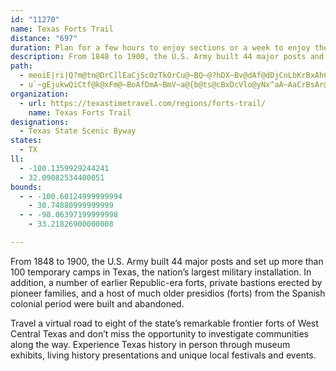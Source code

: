 ```yaml
---
id: "11270"
name: Texas Forts Trail
distance: "697"
duration: Plan for a few hours to enjoy sections or a week to enjoy the region.
description: From 1848 to 1900, the U.S. Army built 44 major posts and set up many temporary camps in Texas. In addition, a number of earlier Republic-era forts, private pioneer-erected bastions, and a host of older presidios (forts) from the Spanish colonial period were built and abandoned.
path:
  - meoiE|ri|Q?m@tn@DrC]lEaCjScOzTkOrCu@~BQ~@?hDX~Bv@dAf@dDjCnLbKrBxAhC`AvCb@rDKfK{AvE_@ju@iCl_@aBzcAfAvk@b@nyAjSzGv@f}@zLlDRphCm@`YQrBGfC_@~MkCdBSxEKrw@DbcEa@tm@@bbAfN|]rF~t@nK`p@zJt`AlNvn@pNpEF|Ui@dB?|ANhBh@|EtBhCr@|e@rJnPjE`HvBxCpB~B~B`CdEvb@l|@|BdH|@`F|CdVhDfVh@lBr@rBxBzDt@~@rCdCzZvS|BpBhBfCrG`LlA`BvAvAdBhAnAj@rW~ElD~@vB`AhIxEfGlClCr@`I~AhBx@`DjC|FbIrCxB~B`AfG|@vVfBbUu@bCB~Cb@|C~@jFbCv_Abd@|h@nMvbDjv@z`Dbv@fGz@zh@tE||@xEfGhAfEj@nGj@ze@nBl\vFbHz@~I|A`M`E`HdAf\`DtpBfBrEx@dRdGlPrHpv@xd@d`@vQdHdBxRnCvDv@dP`CxBRrFJxI?fBlELpA?rZRfBlAdBfSpSfBP|UJ|FEnCJbAf@lDlDDXdAjB|@~Cl@nESb]HvYEnXZvMH`At@vFbA|Er@jBtDzMx@nDv@|EnBr`@pDb|@DzCrIzyBf@rEjGr]~TbjAxBdO^pENxCvFpwCIXHrHSfFs@tFyDfOsEzRYfBOrCAfHTzM?rGo@p`@D`CoRztAOzBy@~dAiAxMkIvm@sA`HiCjJmDlJmIpOk]~m@gDnGyC`HaCrHgJhf@}ErXoRnbAmCfMeAlDsBrF}ApDgK~SkGfMoE`IoJjSuT|b@{D|JmGbRgZn`AyBlG_b@hqAcClIa\jbAqFnQkP~g@yBnIsLxm@EzFR`F`@zDjCrOTn@xBzK|BbGrDnGj\te@xBrDvCjGxAhElI|a@nLln@dNhq@jAzHb@nJsAdwNpkAN|]ShCMvB]|C{@rCsA~DyCrCmDbAgBvAkDn@mBh@aCd@_ERsFDov@HoETeCh@yBx@oBlBeCxByAtCw@zZ_DpDUnCCd[HxAKnBe@|@_@tAaApDmEvm@c}@pFyH~@aAnByA|@_@hWsIrQsFvDcBrDqCdEsEdOkTnCeD`BsAlAs@nA_@bBS|C@`APp@LnB~@h`@b_@dDhCpDjBbCx@~PrEfX`GdO~ElFtAbE\vCEtAM`GqA`[aIxEs@hc@?zFXbD`@jCp@|TzHrEpAjCf@`l@`I|ElApIjDbCr@nCf@dLvAri@zHjH^dRFlBJvB^dDdA~OrJlf@hX_X_Ono@`_@bRzQfK`LpInDhOfWx`@tMniAp`@lr@db@hN\dM~CjOdB~GtDdjAVl[Itc@iBflAk@xYmGpiAfa@blBvAxRsc@rw@awA|]om@~Ysg@fz@miApNbQvMzJ~V~DxfAjAdd@pWvb@|[rGpLdMrJdh@hRnZvVtJhPvOp^`LvK|jA|d@zNfKvBtC`JtV`Kh[xF~ZLlAlM|a@zEjGleAjBj@ru@Pxt@mB|VMl`@jBxg@fEbCj\|S|G|Ddo@rXfi@bSbVdN`u@~\dVzMbD`CdBdBrg@dv@fCnCpMpIj]lQd[|QhCz@bBVrADpv@R~FDtCPt^vNlExBvBxBxAdCh@nAhDjK`B`Dz@lA`DdCzB~@|Bf@~a@J~DfFtQFjEJMbMBpE\JnP^zN@hc@B~FHh@Dr@p@b@dAHt@JdE`@tAj@p@v^nO|B^hSjAfCXpAj@~GvGrBnApA`@pCj@|B?fI}@z@Af@JlIlEd@LjDFdBd@lAdArDdEjJjHn@VhBFvDS~CAbAXhCtAdBh@vAEv~@oRpXQnb@uCvDe@?q~@RemAL_cArx@iBf@yl@p_@EvCXhDfA~c@tZlCjA|t@dLlpAfRvI~AlE`@zKbBhCt@nAf@`DpBxDdEfAfBbF`KvYth@lCxF|BnFzAjF`FdUhDxMrB`FfBzCdE|FnIjK~yAviBfeAtqAzNbRlq@|y@n~@xiAfEfE~F~ExRhQxyBrnBll@df@bb@`_@x{ArrAhCrB|T|R|D~CdHxDfsAnl@|KxD|Cx@jK~AtN|ArfBfVfmDje@jG`@d_AX~VKnw@Ry@|[Zhm@hAbr@Cbg@`CfcA}E`{@eAfJShFK~e@MxCSvBaAnFiBrIa@rCK`BKj^]liDOt^S~Bw@lCkAxBeBzB{BpAmDhAyY~GqvBxh@aPbE_EvAqF`C}mCvzA}]lS_tA~w@qJlFur@|a@s_@pTeBr@oBXeBDkAG_W_EwCJcD`AuAp@{zAt{@gkA`p@cp@t_@gAn@wPnJ}@kCWkB?iBLsA^yArAwB~D{DjIrMvEpHnB~DfWfu@lCjJX|BhBvTtMjeBbAhH|}@r_F|@`D~@dCxAxCnmDzhGnE`FjMjL|r@`o@ppA|iA|GpGzK|JnBzApBdAnDx@xBJzBKtB]nCaArPmJ|DmB|Ck@~BMjXm@x~JbHhEn@vF`BnGhDvt@bc@|F~BrCn@lBXbDNv}ClA~CLvCd@pDz@~CrA~BtA~DfD~NbPpAjA`Al@dC`ApHd@s@|[_@~F{@hEeQln@oAfHc@fHoAzxDSfmAgBtvBX`p@?zJKxEy@hHq@~Du@tC}CjIy@fBoF~IyCfEgZ~d@uEbJuAnD}ExPuD`OiAhGy@dHyAjOoJdhAi@`H_@rIuApbDFfJLtCz@fIdEzU|BtJx@vC|CdHr\~o@bCfF`BrExD`NdOhn@Zz@n@z@rFkA|c@aIzhAsQrr@cIbf@gCn[eFrBs@rBsAnE_EfF_GpCaBxmAik@vYgLnFgBfl@gObGmAfYkE|CYrEKrSJhGEzm@uCzD?fTZfCOnCk@nCy@`z@cZ`JsCtaBs[~FsAfwBgr@dDmA`E_Cpp@kd@zCgB|G{BvFOzPd@~Gx@fHrAlFpAnAf@jDrBpGrFvAz@fBh@fTl@jQz@|OnBbEXbEL`DG`Gk@dCFpCb@bBh@dDpBrCrAdQdGn[zFhTlGhDx@rBTpTNxDn@fKfEjDd@hABfEWpIy@jGuAtMoDffBg\zCy@b[yNvCu@bIkA|FuA`O}GvCcAlAYfDe@jK_@xN}@zVk@tMm@~~@Xzj@xA`X?dC\b`@pLrAVlBFrPaA~Bm@bQ{HvCi@fBAd~Ax@hk@JdaD`Cnw@^rC^jCfAlm@n^vBz@zC^xnALRJnn@RPMxaADhIKxd@D|TRhY?FJp[Pr\t@JKtENhZEWn^ra@zeAzWaR`b@oShS{Jls@kRzoAGz|@S~cAqDnf@iHlp@_KzQyA|OeBx@^|F_CbXaIRDrFk@tE_AdGaB|@KjAGrMCxGUba@ItPVfEEju@d@|i@Vhe@@nBFpBXzX|FzxAd[nFr@byAhNtFp@bGfAvTlGfhAv]h@D|HnCx}@db@nrDbeBrGhDrg@hVxl@jWrYfL~CdBbClBtLtLlBxA|IdEvCr@hDd@xEXr{@`EhH~@rDx@dHpBhGfCpCxAfG~DtSjOzF~CdDzAtFjBbDx@ze@lLfNxCbh@`HfIn@xk@vChEXrDl@fGxB~CvBxUdUrHxGnFbD|DpB`HjCbFnAbHjAf`A`HnY`BbEPvND`LYxrCyBxL_@`Jq@pJaAnPy@vLKlmFd@v\Epw@sAjJPzK`ApF~@dEdAhFfBhNtG|DhC~CbCtGjGn}EpgF|L`NxHhHzBbBpF`DdSfKjlBr}@`KlFtLvEnDfAhFz@vKjAhXjBho@bDpj@hDvw@bEvw@xEbXvAd[`CvLrBfm@jPnFhApKbArjCj@phBRhGDtEV`IlA|EdA~IfD`n@tWdFnElJ`MlHfIv@pArAzAdB~AlWp[pFgHdDmDjM{OjAeDj@yC\wEEwh@c@sbB@yd@QobBq@aiCEsHc@{LeAaKuBgLiI}Vu@aB{eAo~CwAaGYqBW_CIoCKoPi@wrEIutBQmIi@aF_AsEo@sBucAgqCcA_EgA}GSqDGiFCkhChAaj@]c{ALmOr@{IhJy~@`Fod@bAkNRsGt@qkNKc}@q@_RQgMEqXDqVz@mf@IwkEg@c}JRiI^eDjXebB`AeHZiFNyHF{IxDkxJNgFXkFhR_mCHuB@yGYmE_AcGay@svCuE{OoCaG{t@urAcCgFgCsImM{q@ow@gmE]iDW}FuAyfAeAox@g@uKwBuRuHok@}AgKqA{FsCyIuEgKw`AknB{HmSsOyb@sFyNiDcK}Ga[u[s}AWyAW_DEyCRuEhIkd@ra@spCRgDh@{j@JgDhEao@XsCZ_Av@qAjByAfCa@vX`Ixk@pLtVDzEm@vDmAxBeApLsIlbA_u@fFkEzB{B|BmCrLmP|@{Ab@]vYoc@N_@vQuWjAsBfc@sn@z@{AfCaG`A}Dp@oE^yG\spCnAa~GAmHPy`@LotAVat@J{n@EgAZit@CiPdA_qCf@mgB\wa@x@uq@^osAToxAe@ecANww@RmKPoV?}Wa@asBNga@Z{}DDcQ^yFrAoHbBsFxe@cdAph@ajAf}@kmBlVci@|Ryk@`B{D|B{DfB_ChQyPxSsRvBoCvA{BbgAazBhbAaoB|BuF|@qDp@}DxYsoBv@mDdAeDbGoMnCeFpEuFbHiH~BiBdFiCty@{Y|BgA`D{BzBwBbB_CpBoDlC{HrEiUXyBbAaFnHib@d@iDbHq\~f@_zB~XmiA`@oGlCul@f@gE|BsKrGkXx@mEPqCFmCQaFoCiPTmAbAwA|o@cWvDgBhEaDzD_EvAaBtA}Bp@mBtA{IXmAzCgGxBsDXmB@gI{@GOF_L?uHy@uPg@DqB}TeAmJ[wADcI|BsUxH}Cb@iA?{BUoGmByFaCcr@uO}GuBcE}AkB_AuP}K}]eMwFaCsDmCiJ{H_G_CmBaAyDcCuBiBkO{Q{ImJwr@op@gHgFsPgIqEuCsF_FmDwDc@o@{LcZ}_@uo@kL}N{JyJqT}U}FaG{HcMqC_F{BqEcSod@yNiVoC_DuNsMyQwMoB_AuHsAkK{BcAKkBK}GPuEDs@I{By@iEgCyE{BeR_IuQaH}R}JwLqCu@GwFf@kA?mAKmBk@yCmB_CiCsBsD_HqHeOkT_@}@]uBCcLUwAg@kAc@s@a@_@gJuEaa@qTeB]}`@UgBWu@_@kAqBo@iBCk@Cq`@Lg_@o@kB_@s@sAqAaBm@aZSmLYim@KuOLoZByk@WwH[en@YuL|ByJWcIo@oy@CwY_Bs_B]yC?gG`DaBdG}@`b@a@nRiF`OgT~Zu]dd@oj@vx@gLvHwFhAiw@r@}EfBtDdEyDtGy@zEk@jzAgFd{AeCdbAa@`Hq@`EqB~Gi@xAsCdFkCbD}EdFsJ`L}FhFyCdBsJrDuBdAaTzHoCrAcAr@sArAuDdFuh@p}@qIzL_InN_Sh\kCfEgEzFumC|}C}xA`wAkC~C{FtIgw@voAiCxEoAjDqb@~fBue@brB{@xCwdB`l@cDpAoFlAo[Sud@MmBCqDmAwt@a@E~Ay@`Ai@DYSYo@@iBcMK{S@k^UEeA?op@nBsqCQgFg@eFi@oCuHgYmt@k_CwCiHaBsCmC_D{lIkzH}CoCkEwCeCuAwMkGyEsC_k@mg@ei@{f@gByC}@wBw@mCeA{HcAwL[qI[adCVib@NuqAg@aGg@eDy@cDkAiDmAiCeXee@kA{Cs@wB_AiEi@}DY{DtA_vImW_tC}JwcAuZk_CSaHoAknDQoDe@yCy@_DaOk^{Tuh@_Pwe@ka@_cAu@_CqBwLqNmqAwBcT{BoR]uFAgO{XKS`IM?uA~@eS[e]CqQMe}@?uzAk@_J?{b@a@mpAc@icFa@m`A_@mR]yj@[mh@s@ob@Z_UOiaAKgPFezA`CsFIkr@sKgVkD_oAOiDDgNQuDJaBNgFrAiE|BeCzB{AdBe`A~jAkCfC}C~AsDn@}AJ_PBaKC}BOkCw@aCyAaE_Ew]aa@wY{\sFaHqHwIuBmBmAo@mC{@}CWcf@OaMDyEf@iLrBu}Ad[{@FoCCyAQ{Cq@u@YuIoF_FeCybBgp@cR{GoFy@iDMgEJyQ|BacBtUsg@fH{FfAwBp@gCrA{v@jc@yGfDoA`@aGpAw|@tN}MfCyAj@oJnEs}@dd@yBr@aBXqBVuD?aa@y@{i@{AqwAyFcf@}AoOu@aECmEhA`BlWl@~[_m@_@aZuFiFeAcRwA{OjBeNoP{R}R_b@~PaKhFkGdEmJlHcbBrgAkQ|QeJ`IqFxF}LhPmBzAeEcEgEmFsKmLiCe@yAm@oCsBmDaBqKiCGUoAy@aCeC}HcSuAyCgC{Ga[ehAwI_ZsVow@uJk\qAuD{Xc~@oBgHqNel@kL{f@Ag@kAeE{_@}cAi^saAsFaRgEuMoGwSaRik@{YqaA_aAslCuW{r@}DaIcj@caAyDsHaAaCoLq\aSul@oc@spAuCiIuA_DeBaDyBsCmBsBsk@yj@eEoD}DyByB}@ac@wN}CyAcC_B_FaFm_@me@cl@ks@q[ac@qk@kv@aYc`@e}@{oA_CgEwAsDiBaHoR}_AqEqU_@sDIgFOwkEOuHi@}FqAcGiAqD_t@wuBgKe[ac@gpA{D_M}@sESsBwBeYSg@kBw]YuJUeCm@mC}@aCm@eA_DsDuB{C_@_A{@_EOyHSq]C{p@{PGqUJwGg@aFeBeAi@_CoBuBgCwX}`@mRyWkDsFcFgHwe@sl@wEoEcCiBwBiAa~@{a@_H{BuLkCqBm@iHuC}CyB{A}Ai]sa@_HiGaDkBwCsAeF_BmOoDoHeAqFSaBD_y@nFcb@Pwz@RuvBJes@y@aEW}Cg@uBk@wCmAsDwByCgCiC{CgUw_@gBeCaAmAuDuDkA_A}EwCwI}C_t@aTwj@wPoL_D_ImA{f@mGqHq@oSk@}EAyRq@me@mAgJBsWt@yJ[_RsB}I}Aw}@cVwHmA}HJqD^aFtAcf@`PcDp@_BLiC?cAK{JsBgEm@gIaCoa@qI}EoAu@?cBl@o@?uKmCiO_DeBxKmFx^o@lBiD`GoBfEeCPsUtImQfHoC|@aEt@uCFcBGyAYiDaAy^sLiqC}y@oHkAed@yDyDu@qWuHaa@eMy\gJsEi@yFWgFd@cBXaHxBiTtKs@VqWbMg_Ald@w\zPyw@p_@uXhNiEfBsBl@yErA}Dt@_yBxWgIDkk@sB}DY{qAi^LpAtAnHvFfWl@nDDrAEpAwBhHwBpJ[`F_ATuFjEsBxBoB`E_@lB[pCsA|TcAtLYlGe@zDaFfNcBzDeBdD{NjT{EjEea@fZiCxBsDpGgl@niAoKbWcB`DoS`YaIzEg[vPiBdB}@rA{`@`u@}AxDmCzJ{@nB_AvAsBjBqYbQgIxGmBtEmFdT}ClMo@~CI`Am@`k@?dEKfE_@jD_A`EwEvMsApCoArBeB~A_HfEeBfBy@jAy@fBi@rBUzBCpDbAl`@{E`\cE`e@_@~BiDvK_AfGIjBIhQDj][dCsAlEoAtBwBhBkAh@gDp@kO@gD|@}BrAiAtAyApC}FfQY`@E_ATog@Hat@o@_De@aBsAwByBsBiBaA_Eq@spA[aCK_BYcH_DyNmIcAa@cCKiC^mDLgAUaBq@g]xAkBRmAd@aBpA{@tAg@fA[vAOxACbs@R~e@IlDi@~CYx@iB~CsC`CsCdAcCNmuBGeTFuCb@mJzEwA^mFLorAL}BHkATkNpEwBXeED}AG{]eGaD_@oSEoa@Y_BWgAg@uBq@sDy@{J}AgBe@sEcBwLqH}UmNer@k`@ol@eVuMaFg^oQcBeAeAeA}AyBYs@u@kCYgE^ad@?gQRiQDiWy@{qCIyBeAaGaGcSw@aDQcBs@{MJuBf@_C|CcJJ_CIeAi@gBoC}D}CuEw@qB}@iC}AmG{OmdAcBsOgV_fCa_@ewD_AiHm@aD_CyHwAgDiBaD}FqHmTqTyEkFiAiBcAeC_AsCo@gDSsAc@uJeAe]aBeeA\_Gv@yMoGu@gEeAsEk@aDm@eHuBwGmD_E_D{BaCiFeHwCaDwBkByGgEsCmAmCcAiEcA_QyDkuCyq@}AM{a@L}[u@@yByQ]yRi@eNQwYcAyBOaGgAsDoAig@wUmEkAaFi@sEEmy@CubBU}Ii@mEs@wEeA}XqJiReHiWcK_vAyh@oiHymCg|@}[{ZuLir@iWoy@g[wBe@eBQiB?qC\cA]gA{@cAkDcBaE_Rw^aEcNo\soAke@_jBeQmp@qw@k|CyCoOg[ygBmAmEkAmDmDuIcB_DkMgToYae@uC_EqB{B{UuUmCyC}BuCyCwEiC{EaBiDqNw^mFoMyBqGc@sBc@yCQaCIuDRaYLwtAAaKy@kVD_j@KcLI}Ai@mDsAyEoAeC_Sg\qC_GoBiHe@yCYmCYyGo@cUCaDL{Gj@mH`EqUx@sG^sH?_Ii@qQwGecAo@uHaAmFkAgEiAqCan@oqAkFmI{\ye@cB{CoA}CcBoGkOur@y@gD_B_FwGePyAeFiBmK}Fuh@mCqTiAyHgEoTiDcLuMk`@y@_Ei@mEO{FDuQKghADmLEmiA?oPIkDS{Cu@aEoBkGmCuFkByCw@aAgCyByAqCi@mBiDcRIy@EkDD}GKs@CyCBis@e|@Ouc@BuEIgBGkJsBuAa@kFcCid@wUkj@sXcE_CmEsCyaAyq@_FiCyAk@sCm@mBYmEWoDBw|@nHqYCcCGsCa@yRaF_DkAeI_EoQuJcBs@wGmBkZ}C}Cg@m[cKczA}f@oSuGib@sNIMwHiCeEqAg@Ek[sJ{o@oSse@yN}DeA_T{GmFyAgJyAuGc@}FAm|K`Aie@GmFLkFz@cEpAmEzBoSrN}D`CcDhAqD^yABoc@Bsx@eFgFGoRDaFKqhCgPgJ[wFJcUlBmBf@aIrCyhAdd@wEzAiCb@}F`@a}@dCixAfPqfAbMaDK}Cm@yAPcCfCyErD}w@rj@{m@ho@wGzHgI|ImHjGuCxBemAzdAqh@di@_BrBuE~Gmj@`cAcKzTi\nw@uDfGkEfEi@~@mQpL_[fV}PtNuWdSaBp@_Dr@mGJqZK?b_AEff@?~A~@zFfB`E`CbDlKpKtErFt\n^vFvGhCdAnDd@b_@|`@rZ~^vLjZbPde@bo@nKh]nEzTrCpP|BlAhK`OzA`N~BYle@tBdOf|@|@bCnIn]H@~g@bJx\g@lYvEfNb\dLfe@tP~M`GpCnWbW|SxJzEpU{GfDdAtDhKzEpGlCrMrY`RzEt[bEhMvPfNp@xOvKdThCvO|S`BbBrIj\yCvQlChKdQbHnF`M{@dLaTzLiVnSea@lC}ChGaCdPu@`N}I~PaDvJZhIbDvQ}CvT}BlCcyAnGw`@wFwlByAq}D@wLfr@qOtOmZpQuJza@ki@gWjXvf@_o@d^_QjY_FlFzHPh_@hGn[pI`HrCrVmIj[aM~W_ErVq@`KiHxN{AtQ_JfTIzQ|BUjCzAvBSbD_FdEkBE}GQaE~EeH|@eEtBoDt@gTv@kGLmDpAuAzG~@lDjGbEzCvHvJlBtHdFnHfApIrC`ClApAPvChDbDlDlCpBjDDbCbEvEdBvIp@zBtGk@rCkChDh@zE?tCeA~C[~CmE`Ee@zFiEdb@eAnMt@~AjBh@|EzDjG`DxDlDlAhGrGhDj@nBRhDdBxNlLpC`GsMzSaHjMeDvHrAR|XxLpLzEdMzFlErA~@R|ANxACzKmA|ZDpkAKzPH|z@QjWLhUK~MJfHKhS?nAHb@^xBlE~I@@x]T`I^~Fb@jDnAbIf@`CtBxHlY|~@~@tDn@|ELpFEniATtFbArGrBhGxBvDpGbHpMlMzMjNbCjDrBrDpAfDv@xCh@jC|@vHJ~ERjfA?d~@hAnoAMpEk@rGo@pDoNvl@e@xAmAlC}GjMiAjCcAlCq@rCq@vDYtCmGpeA
  - u`~gEjukwQiCtf@k@xFm@~BoAfDmA~BmV~a@{b@ts@cBxDcVlo@yNx^aA~AaCrBsAr@_Cr@iAR}C?mAKyBo@cf@wYoCkB{B_C{AmCqG{ScCuIwIc]qJm[o@gAmAsAiBcAcBa@k^l@uMQ_DH{Dl@{^bKcFhAmDRgp@~BwB`@sB~@sBlBk\xa@eCrD}BfEyBrBcB~@oBd@mCLqCOe@nCo@xB{J|[o@xC_@fCU`FDpCxArXDjDKrDMhB}Gln@e@xFI`FDlBt@lGx^jlAlBhIj@xFNzGBhTyAj]iCtg@c@|Dy@`EgDhJmE`HiClDacAfoAsCxE}AtDa\diAqElLsDfHmFtIgGxHwLhMmb@je@eCtCgB`CuAbCyAbD{BdHka@nzAoDzJifA~|Bc`@xz@yh@taAmD~FiGzIc[b^mIfKeBrCaE`ImA|Au@h@_Bl@}Cd@oTbF{T~D{Bp@gGfCaG~Cc\bO{FzBqG|DcExAkB^kTrAiDFi@GqBy@eCQoNP{\QiBFqa@GGtIFpBT`Cx@vDEz@]r@sFrB{KrGiC`EYrAOvBJ`FE~FUtCe@~Bs@lC}@~ByB|D}G~KsAtCqJb]iAfHY`CYdFo@nW@bIf@tGl@dDjArChCjDrAtAhBxDd@rBVdCClAU~C{Fpn@[bCy@hEgH~MmXff@yAnCq@~AeA`Ea@jCWdFEpKMdB[|BsAnEoBlDySjW_N`QcElHwArCuAlDiChIsBxIaB`J{Kfj@a@~CYlHMpw@B|KHjDRjBn@`Eh@lBrBlEdD~DpDnDnBjD|AlEp@lCl@fG?fa@KdFc@fDgDzRi@hEK|E_@xeAEzASxAu@jCq@xAqA`By@v@{BlAaAXiBV_LCsADiBXmBp@k@^uAfAgAxAo@xAo@nBc@lDI`V?hKO|A_@`Bi@vAoA|Bw@dAq@h@gCnAyA\eA@eGF}IOcDLyP~AixAf@{OE}Sb@c@XlF`GpA`ChArD^jCHbE}Ch`@UfEMrFKhYYriBO|O]h}ALzH^fDXxA`BzD`AjFN`F?v]OrGe@tFaB`GyAdEiXzi@eIbQiAvDYfBKxACbxBFxqAG~aBHxBd@rElAnE|FnPj@xCf@xDJjCB`DIlC]tCWpAmA`EcGtPy@fDg@fD[dFElCCxc@oAl~Do@pqHi@zqCUpt@Sz^I|DuBna@aBlXQfIZvlDc@j{@_@|iA`CbVn@fF^pGIfxABlh@C~Ai@rHaGrb@aBnOCxCx@lqFN~D^rEx@hEfj@`~BRrBCzH
organization:
  - url: https://texastimetravel.com/regions/forts-trail/
    name: Texas Forts Trail
designations:
  - Texas State Scenic Byway
states:
  - TX
ll:
  - -100.1359929244241
  - 32.09082534400051
bounds:
  - - -100.60124999999994
    - 30.74880999999999
  - - -98.06397199999998
    - 33.21826900000008

---
```


From 1848 to 1900, the U.S. Army built 44 major posts and set up more than 100 temporary camps in Texas, the nation’s largest military installation. In addition, a number of earlier Republic-era forts, private bastions erected by pioneer families, and a host of much older presidios (forts) from the Spanish colonial period were built and abandoned.

Travel a virtual road to eight of the state’s remarkable frontier forts of West Central Texas and don’t miss the opportunity to investigate communities along the way. Experience Texas history in person through museum exhibits, living history presentations and unique local festivals and events.
